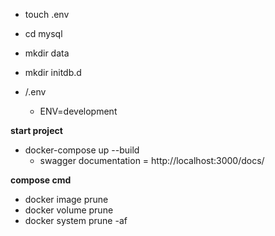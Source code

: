 * touch .env
* cd mysql
* mkdir data
* mkdir initdb.d

* /.env
  * ENV=development

**start project**
* docker-compose up --build
  * swagger documentation = http://localhost:3000/docs/

**compose cmd**
* docker image prune
* docker volume prune
* docker system prune -af